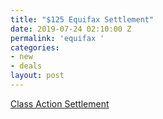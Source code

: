 ```yaml
---
title: "$125 Equifax Settlement"
date: 2019-07-24 02:10:00 Z
permalink: 'equifax '
categories:
- new
- deals
layout: post
---
```




[Class Action Settlement](https://www.doctorofcredit.com/equifax-class-action-settlement-minimum-125-per-affected-person-more-for-those-that-incurred-damages/)